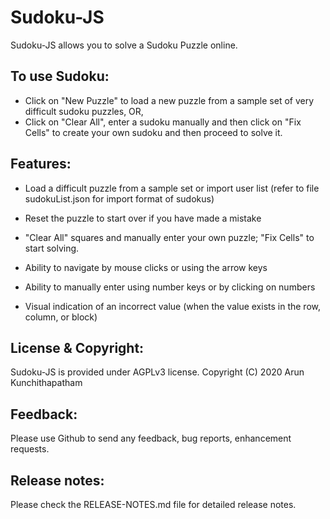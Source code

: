 # Sudoku-JS

Sudoku-JS allows you to solve a Sudoku Puzzle online.

## To use Sudoku:

* Click on "New Puzzle" to load a new puzzle from a sample set of very 
  difficult sudoku puzzles, OR,
* Click on "Clear All", enter a sudoku manually and then click on "Fix Cells"
  to create your own sudoku and then proceed to solve it.

## Features:

* Load a difficult puzzle from a sample set or import user list
  (refer to file sudokuList.json for import format of sudokus)

* Reset the puzzle to start over if you have made a mistake

* "Clear All" squares and manually enter your own puzzle; "Fix Cells"
  to start solving.

* Ability to navigate by mouse clicks or using the arrow keys

* Ability to manually enter using number keys or by clicking on numbers

* Visual indication of an incorrect value (when the value exists in the row,
  column, or block)

## License & Copyright:

Sudoku-JS is provided under AGPLv3 license.
Copyright (C) 2020 Arun Kunchithapatham

## Feedback:

Please use Github to send any feedback, bug reports, enhancement requests.

## Release notes:

Please check the RELEASE-NOTES.md file for detailed release notes.
